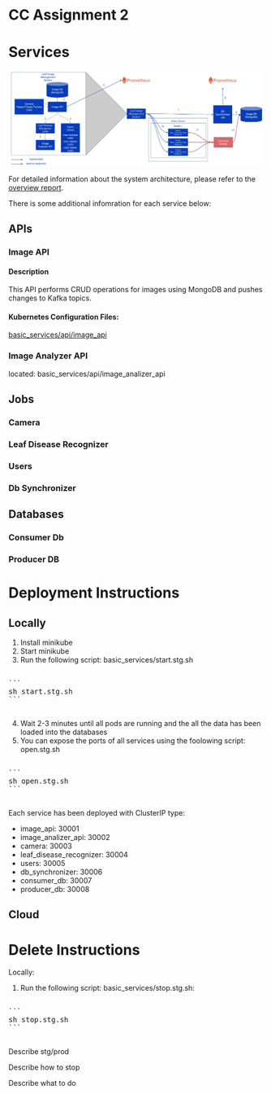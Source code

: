 # CC Assignment 2

# Services

![The entire system](images/2023.10.09%20-%201.jpg)

For detailed information about the system architecture, please refer to the [overview report](report/cc_assignment_2_overview.pdf).

There is some additional infomration for each service below:

## APIs

### Image API

#### Description

This API performs CRUD operations for images using MongoDB and pushes changes to Kafka topics.

#### Kubernetes Configuration Files:

[basic_services/api/image_api](basic_services/api/image_api)

### Image Analyzer API

located: basic_services/api/image_analizer_api

## Jobs

### Camera

### Leaf Disease Recognizer

### Users

### Db Synchronizer

## Databases

### Consumer Db

### Producer DB

# Deployment Instructions

## Locally

1. Install minikube
2. Start minikube
3. Run the following script: basic_services/start.stg.sh
<pre>

```
sh start.stg.sh
```

</pre>

4. Wait 2-3 minutes until all pods are running and the all the data has been loaded into the databases
5. You can expose the ports of all services using the foolowing script: open.stg.sh

<pre>

```
sh open.stg.sh
```

</pre>

Each service has been deployed with ClusterIP type:

- image_api: 30001
- image_analizer_api: 30002
- camera: 30003
- leaf_disease_recognizer: 30004
- users: 30005
- db_synchronizer: 30006
- consumer_db: 30007
- producer_db: 30008

## Cloud

#

# Delete Instructions

Locally:

1. Run the following script: basic_services/stop.stg.sh:

<pre>

```
sh stop.stg.sh
```

</pre>

Describe stg/prod

Describe how to stop

Describe what to do
